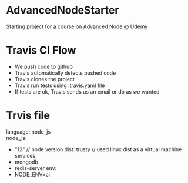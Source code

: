 # AdvancedNodeStarter
Starting project for a course on Advanced Node @ Udemy


# Travis CI Flow
  - We push code to github
  - Travis automatically detects pushed code
  - Travis clones the project
  - Travis run tests using .travis.yaml file
  - If tests are ok, Travis sends us an email or do as we wanted

# Trvis file
language: node_js     
node_js:
  - "12"        // node version
dist: trusty    // used linux dist as a virtual machine
services:
  - mongodb
  - redis-server
env:
  - NODE_ENV=ci
  
